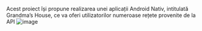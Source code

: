 Acest proiect își propune realizarea unei aplicații Android Nativ, intitulată Grandma’s
House, ce va oferi utilizatorilor numeroase rețete provenite de la API
![image](https://github.com/IonelaElla/Grandmashouse/assets/115323271/20410457-e9ef-4343-b336-290d8874b0d0)
